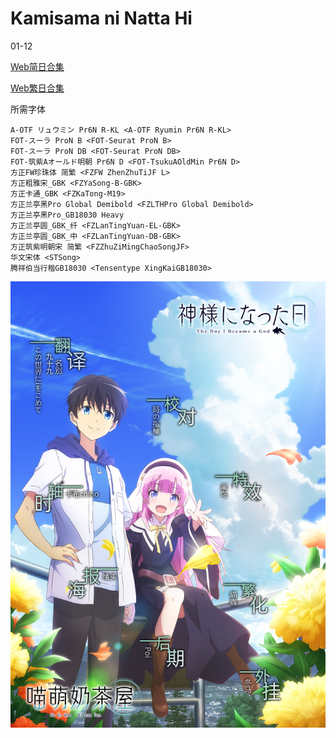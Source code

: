 # Kamisama ni Natta Hi

01-12

[Web简日合集](https://github.com/Nekomoekissaten-SUB/Nekomoekissaten-poi-Subs/raw/master/Kamisama-day/Kamisama-day_Web_JPSC.7z)

[Web繁日合集](https://github.com/Nekomoekissaten-SUB/Nekomoekissaten-poi-Subs/raw/master/Kamisama-day/Kamisama-day_Web_JPTC.7z)

所需字体
```
A-OTF リュウミン Pr6N R-KL <A-OTF Ryumin Pr6N R-KL>
FOT-スーラ ProN B <FOT-Seurat ProN B>
FOT-スーラ ProN DB <FOT-Seurat ProN DB>
FOT-筑紫Aオールド明朝 Pr6N D <FOT-TsukuAOldMin Pr6N D>
方正FW珍珠体 简繁 <FZFW ZhenZhuTiJF L>
方正粗雅宋_GBK <FZYaSong-B-GBK>
方正卡通_GBK <FZKaTong-M19>
方正兰亭黑Pro Global Demibold <FZLTHPro Global Demibold>
方正兰亭黑Pro_GB18030 Heavy
方正兰亭圆_GBK_纤 <FZLanTingYuan-EL-GBK>
方正兰亭圆_GBK_中 <FZLanTingYuan-DB-GBK>
方正筑紫明朝宋 简繁 <FZZhuZiMingChaoSongJF>
华文宋体 <STSong>
腾祥伯当行楷GB18030 <Tensentype XingKaiGB18030>
```

![](kamisama-day_poster.jpg)

